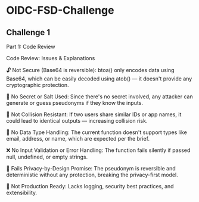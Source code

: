 # OIDC-FSD-Challenge

## Challenge 1
Part 1: Code Review

Code Review: Issues & Explanations

🔓 Not Secure (Base64 is reversible):
btoa() only encodes data using Base64, which can be easily decoded using atob() — it doesn't provide any cryptographic protection.

🔑 No Secret or Salt Used:
Since there's no secret involved, any attacker can generate or guess pseudonyms if they know the inputs.

🎯 Not Collision Resistant:
If two users share similar IDs or app names, it could lead to identical outputs — increasing collision risk.

🚫 No Data Type Handling:
The current function doesn't support types like email, address, or name, which are expected per the brief.

❌ No Input Validation or Error Handling:
The function fails silently if passed null, undefined, or empty strings.

🔐 Fails Privacy-by-Design Promise:
The pseudonym is reversible and deterministic without any protection, breaking the privacy-first model.

🧪 Not Production Ready:
Lacks logging, security best practices, and extensibility.
